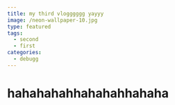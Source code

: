 ```yaml
---
title: my third vlogggggg yayyy
image: /neon-wallpaper-10.jpg
type: featured
tags:
  - second
  - first
categories:
  - debugg
---
```


# hahahahahhahahahhahaha
